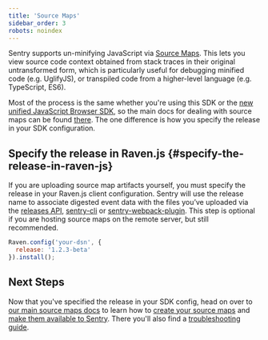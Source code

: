 ```yaml
---
title: 'Source Maps'
sidebar_order: 3
robots: noindex
---
```


Sentry supports un-minifying JavaScript via [Source Maps](http://blog.sentry.io/2015/10/29/debuggable-javascript-with-source-maps.html). This lets you view source code context obtained from stack traces in their original untransformed form, which is particularly useful for debugging minified code (e.g. UglifyJS), or transpiled code from a higher-level language (e.g. TypeScript, ES6).

Most of the process is the same whether you're using this SDK or the [new unified JavaScript Browser SDK](/platforms/javascript/), so the main docs for dealing with source maps can be found [there](/platforms/javascript/sourcemaps/). The one difference is how you specify the release in your SDK configuration.

## Specify the release in Raven.js {#specify-the-release-in-raven-js}

If you are uploading source map artifacts yourself, you must specify the release in your Raven.js client configuration. Sentry will use the release name to associate digested event data with the files you’ve uploaded via the [releases API](/api/releases/), [sentry-cli](/cli/) or [sentry-webpack-plugin](https://github.com/getsentry/sentry-webpack-plugin). This step is optional if you are hosting source maps on the remote server, but still recommended.

```javascript
Raven.config('your-dsn', {
  release: '1.2.3-beta'
}).install();
```
## Next Steps

Now that you've specified the release in your SDK config, head on over to [our main source maps docs](/platforms/javascript/sourcemaps/) to learn how to [create your source maps](/platforms/javascript/sourcemaps/) and [make them available to Sentry](/platforms/javascript/sourcemaps/). There you'll also find a [troubleshooting guide](/platforms/javascript/sourcemaps/).
